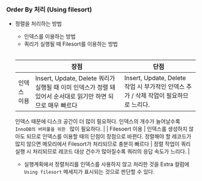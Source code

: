 ### Order By 처리 (Using filesort)

- 정렬을 처리하는 방법
    - 인덱스를 이용하는 방법
    - 쿼리가 실행될 때 Filesort를 이용하는 방법
   
    <br/>
    
    |  | 장점 | 단점 |
    | --- | --- | --- |
    | 인덱스 이용 | Insert, Update, Delete 쿼리가 실행될 때 이미 인덱스가 정렬 돼 있어서 순서대로 읽기만 하면 되므로 매우 빠르다 | Insert, Update, Delete 작업 시 부가적인 인덱스 추가 / 삭제 작업이 필요하므로 느리다.
    인덱스 때문에 디스크 공간이 더 많이 필요하다. 
    인덱스의 개수가 늘어날수록 `InnoDB의 버퍼풀을 위한 ` 많이 필요하다. |
    | Filesoert 이용 | 인덱스를 생성하지 않아도 되므로 인덱스를 이용할 때의 단점이 장점으로 바뀐다.
    정렬해야 할 레코드가 많지 않으면 메모리에서 Filesort가 처리되므로 충분히 빠르다 | 정렬 작업이 쿼리 실행 시 처리되므로 레코드 대상 건수가 많아질수록 쿼리의 응답 속도가 느리다. |
    - 실행계획에서 정렬처리를 인덱스를 사용하지 않고 처리한 것을 Extra 컬럼에 `Using filesort` 메세지가 표시되는 것으로 판단할 수 있다.
